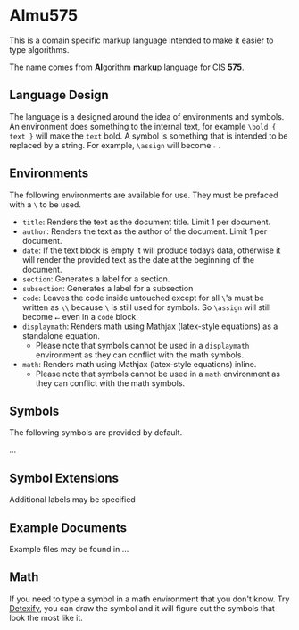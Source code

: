# Almu575

This is a domain specific markup language intended to make it easier
to type algorithms.

The name comes from **Al**gorithm **m**ark**u**p language for CIS **575**.

## Language Design

The language is a designed around the idea of environments and
symbols. An environment does something to the internal text, for
example `\bold { text }` will make the `text` bold. A symbol is
something that is intended to be replaced by a string. For example,
`\assign` will become `⭠`.

## Environments

The following environments are available for use. They must be prefaced with a
`\` to be used.

* `title`: Renders the text as the document title. Limit 1 per document.
* `author`: Renders the text as the author of the document.
    Limit 1 per document.
* `date`: If the text block is empty it will produce todays data, otherwise it
    will render the provided text as the date at the beginning of the document.
* `section`: Generates a label for a section.
* `subsection`: Generates a label for a subsection
* `code`: Leaves the code inside untouched except for all `\`'s must be written
    as `\\` because `\` is still used for symbols. So `\assign` will still
    become `⭠` even in a `code` block.
* `displaymath`: Renders math using Mathjax (latex-style equations) as a
        standalone equation.
    * Please note that symbols cannot be used in a `displaymath` environment as
        they can conflict with the math symbols.
* `math`:  Renders math using Mathjax (latex-style equations) inline.
    * Please note that symbols cannot be used in a `math` environment as they
        can conflict with the math symbols.

## Symbols

The following symbols are provided by default.

...

## Symbol Extensions

Additional labels may be specified

## Example Documents

Example files may be found in ...

## Math

If you need to type a symbol in a math environment that you don't
know. Try [Detexify](http://detexify.kirelabs.org/classify.html),
you can draw the symbol and it will figure out the symbols that
look the most like it.
